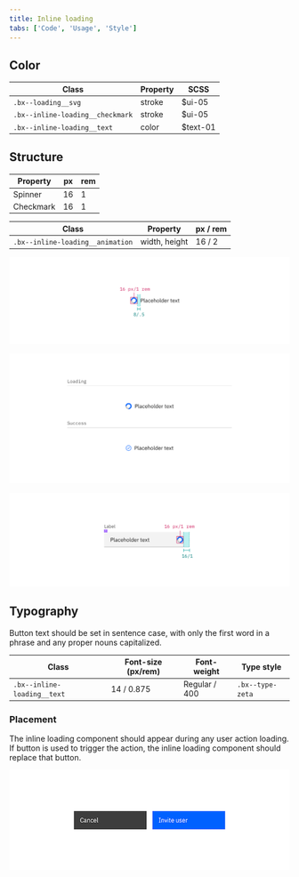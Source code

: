 ```yaml
---
title: Inline loading
tabs: ['Code', 'Usage', 'Style']
---
```


## Color

| Class                            | Property | SCSS     |
| -------------------------------- | -------- | -------- |
| `.bx--loading__svg`              | stroke   | $ui-05   |
| `.bx--inline-loading__checkmark` | stroke   | $ui-05   |
| `.bx--inline-loading__text`      | color    | $text-01 |

## Structure

| Property  | px  | rem |
| --------- | --- | --- |
| Spinner   | 16  | 1   |
| Checkmark | 16  | 1   |

| Class                            | Property      | px / rem |
| -------------------------------- | ------------- | -------- |
| `.bx--inline-loading__animation` | width, height | 16 / 2   |

<ImageComponent fixed="default">

![Inline loading spinner structure measurements](images/inline-loading-style-1.png)

</ImageComponent>

<ImageComponent fixed="default">

![Inline loading states](images/inline-loading-style-2.png)

</ImageComponent>

<ImageComponent fixed="default" caption="Structure measurements for small and large loading spinner | px / rem">

![Inline loading spinner in context example](images/inline-loading-style-3.png)

</ImageComponent>

## Typography

Button text should be set in sentence case, with only the first word in a phrase and any proper nouns capitalized.

| Class                       | Font-size (px/rem) | Font-weight   | Type style       |
| --------------------------- | ------------------ | ------------- | ---------------- |
| `.bx--inline-loading__text` | 14 / 0.875         | Regular / 400 | `.bx--type-zeta` |

### Placement

The inline loading component should appear during any user action loading. If button is used to trigger the action, the inline loading component should replace that button.

<ImageComponent fixed="default" caption="Example of a inline loading in product context">

![Inline loading spinner animated_in context example](images/inline-loading-animated.gif)

</ImageComponent>
